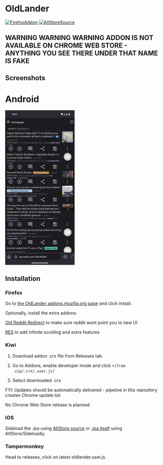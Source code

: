# OldLander

[![FirefoxAddon](https://img.shields.io/badge/Firefox-addon-blue?style=for-the-badge&logo=firefox&link=https%3A%2F%2Faddons.mozilla.org%2Fen-US%2Ffirefox%2Faddon%2Foldlander%2F%3Futm_source%3Dbadge)](https://addons.mozilla.org/en-US/firefox/addon/oldlander/?utm_source=badge)
[![AltStoreSource](https://img.shields.io/badge/AltStore-Source-green?style=for-the-badge&logo=apple&link=altstore%3A%2F%2Fsource%3Furl%3Dhttps%3A%2F%2Fgithub.com%2FOctoNezd%2Foldlander%2Freleases%2Flatest%2Fdownload%2FaltStoreManifest.json)](altstore://source?url=https://github.com/OctoNezd/oldlander/releases/latest/download/altStoreManifest.json)

## WARNING WARNING WARNING ADDON IS NOT AVAILABLE ON CHROME WEB STORE - ANYTHING YOU SEE THERE UNDER THAT NAME IS FAKE

## Screenshots

# Android

<img src="screenshots/index.png" height="500"/>

## Installation

### Firefox

Go to [the OldLander addons.mozilla.org page](https://addons.mozilla.org/en-US/firefox/addon/oldlander/) and click install.

Optionally, install the extra addons:

[Old Reddit Redirect](https://addons.mozilla.org/en-US/firefox/addon/old-reddit-redirect) to make sure reddit wont point you to new UI

[RES](https://addons.mozilla.org/en-US/firefox/addon/reddit-enhancement-suite) to add infinite scrolling and extra features

### Kiwi

1. Download addon .crx file from Releases tab.

2. Go to Addons, enable developer mode and click `+(from .zip/.crx/.user.js)`

3. Select downloaded .crx

FYI: Updates should be automatically delivered - pipeline in this repository creates Chrome update list

No Chrome Web Store release is planned.

### iOS

Sideload the .ipa using [AltStore source](altstore://source?url=https://github.com/OctoNezd/oldlander/releases/latest/download/altStoreManifest.json) or [.ipa itself](https://github.com/octonezd/oldlander/releases/latest/download/OldLander.ipa) using AltStore/Sideloadly.

### Tampermonkey

Head to releases, click on latest oldlander.user.js.
